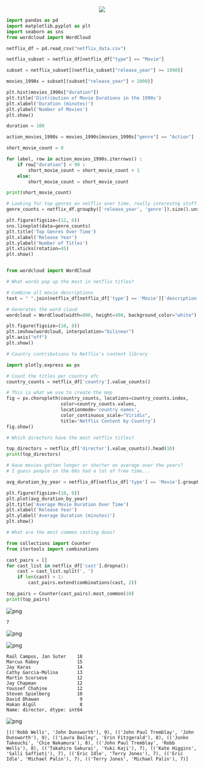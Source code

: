 <center><img src="redpopcorn.jpg"></center>


```python
import pandas as pd
import matplotlib.pyplot as plt
import seaborn as sns
from wordcloud import WordCloud

netflix_df = pd.read_csv("netflix_data.csv")
```


```python
netflix_subset = netflix_df[netflix_df["type"] == "Movie"]

subset = netflix_subset[(netflix_subset["release_year"] >= 1990)]

movies_1990s = subset[(subset["release_year"] < 2000)]

plt.hist(movies_1990s["duration"])
plt.title('Distribution of Movie Durations in the 1990s')
plt.xlabel('Duration (minutes)')
plt.ylabel('Number of Movies')
plt.show()

duration = 100

action_movies_1990s = movies_1990s[movies_1990s["genre"] == "Action"]

short_movie_count = 0

for label, row in action_movies_1990s.iterrows() :
    if row["duration"] < 90 :
        short_movie_count = short_movie_count + 1
    else:
        short_movie_count = short_movie_count

print(short_movie_count)

# Looking for top genres on netflix over time, really interestng stuff!
genre_counts = netflix_df.groupby(['release_year', 'genre']).size().unstack().fillna(0)

plt.figure(figsize=(12, 6))
sns.lineplot(data=genre_counts)
plt.title('Top Genres Over Time')
plt.xlabel('Release Year')
plt.ylabel('Number of Titles')
plt.xticks(rotation=45)
plt.show()


from wordcloud import WordCloud

# What words pop up the most in netflix titles?

# Combine all movie descriptions
text = " ".join(netflix_df[netflix_df['type'] == 'Movie']['description'].astype(str))

# Generates the word cloud
wordcloud = WordCloud(width=800, height=400, background_color="white").generate(text)

plt.figure(figsize=(10, 8))
plt.imshow(wordcloud, interpolation="bilinear")
plt.axis("off")
plt.show()

# Country contributions to Netflix's content library

import plotly.express as px

# Count the titles per country ofc
country_counts = netflix_df['country'].value_counts()

# This is what we use to create the map
fig = px.choropleth(country_counts, locations=country_counts.index,
                    color=country_counts.values,
                    locationmode='country names',
                    color_continuous_scale="Viridis",
                    title='Netflix Content by Country')
fig.show()

# Which directors have the most netflix titles?

top_directors = netflix_df['director'].value_counts().head(10)
print(top_directors)

# Have movies gotten longer or shorter on average over the years?
# I guess people in the 60s had a lot of free time...

avg_duration_by_year = netflix_df[netflix_df['type'] == 'Movie'].groupby('release_year')['duration'].mean()

plt.figure(figsize=(10, 6))
plt.plot(avg_duration_by_year)
plt.title('Average Movie Duration Over Time')
plt.xlabel('Release Year')
plt.ylabel('Average Duration (minutes)')
plt.show()

# What are the most common casting duos?

from collections import Counter
from itertools import combinations

cast_pairs = []
for cast_list in netflix_df['cast'].dropna():
    cast = cast_list.split(', ')
    if len(cast) > 1:
        cast_pairs.extend(combinations(cast, 2))

top_pairs = Counter(cast_pairs).most_common(10)
print(top_pairs)

```


    
![png](notebook_files/notebook_2_0.png)
    


    7



    
![png](notebook_files/notebook_2_2.png)
    



    
![png](notebook_files/notebook_2_3.png)
    




    Raúl Campos, Jan Suter    18
    Marcus Raboy              15
    Jay Karas                 14
    Cathy Garcia-Molina       13
    Martin Scorsese           12
    Jay Chapman               12
    Youssef Chahine           12
    Steven Spielberg          10
    David Dhawan               9
    Hakan Algül                8
    Name: director, dtype: int64



    
![png](notebook_files/notebook_2_6.png)
    


    [(('Robb Wells', 'John Dunsworth'), 9), (('John Paul Tremblay', 'John Dunsworth'), 9), (('Laura Bailey', 'Erin Fitzgerald'), 8), (('Junko Takeuchi', 'Chie Nakamura'), 8), (('John Paul Tremblay', 'Robb Wells'), 8), (('Takahiro Sakurai', 'Yuki Kaji'), 7), (('Kate Higgins', 'Salli Saffioti'), 7), (('Eric Idle', 'Terry Jones'), 7), (('Eric Idle', 'Michael Palin'), 7), (('Terry Jones', 'Michael Palin'), 7)]

